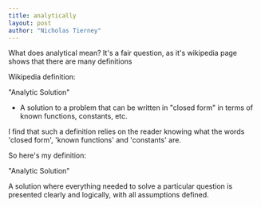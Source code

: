 ```yaml
---
title: analytically
layout: post
author: "Nicholas Tierney"
---
```


What does analytical mean?  It's a fair question, as it's wikipedia page shows that there are many definitions

Wikipedia definition:

"Analytic Solution"

- A solution to a problem that can be written in "closed form" in terms of known functions, constants, etc.

I find that such a definition relies on the reader knowing what the words 'closed form', 'known functions' and 'constants' are.

So here's my definition:

"Analytic Solution"

A solution where everything needed to solve a particular question is presented clearly and logically, with all assumptions defined.  

 